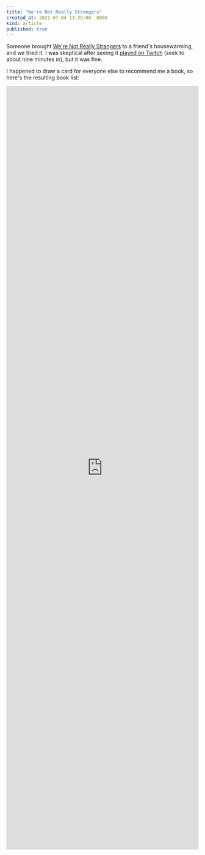```yaml
---
title: "We're Not Really Strangers"
created_at: 2021-07-04 13:39:00 -0800
kind: article
published: true
---
```


Someone brought [We're Not Really Strangers](https://www.werenotreallystrangers.com/) to a friend's housewarming, and we tried it. I was skeptical after seeing it [played on Twitch](https://www.twitch.tv/videos/1064874264) (seek to about nine minutes in), but it was fine.

I happened to draw a card for everyone else to recommend me a book, so here's the resulting book list:

<style>
iframe {
    float: left;
    width: 100%;
    height: 50vh;
    margin-bottom: 16px
}
</style>

<iframe width="50%" height="600" src="https://www.copybooks.app/embed/2e71e2c5-869c-4f94-a550-f4ba3ea972af" title="Copybooks book recommendations - 🇦🇺 We're Not Really Strangers Housewarming" frameborder="0" allow="accelerometer; autoplay; clipboard-write; encrypted-media; gyroscope; picture-in-picture" allowfullscreen></iframe>

<div style="display:block; clear: left;"></div>
